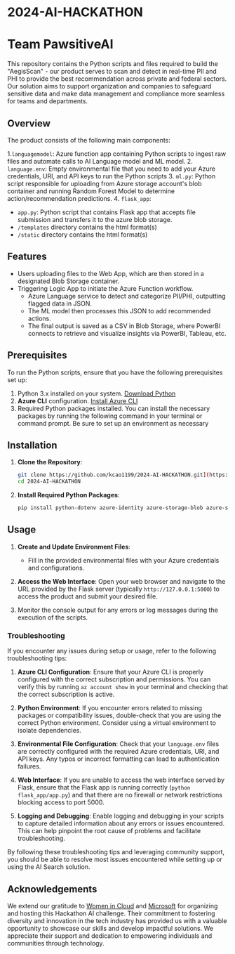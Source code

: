 # 2024-AI-HACKATHON
# Team PawsitiveAI

This repository contains the Python scripts and files required to build the "AegisScan" - our product serves to scan and detect in real-time PII and PHI to provide the best recommendation across private and federal sectors. Our solution aims to support organization and companies to safeguard sensitive data and make data management and compliance more seamless for teams and departments. 
## Overview

The product consists of the following main components:

1.`languagemodel`: Azure function app containing Python scripts to ingest raw files and automate calls to AI Language model and ML model.
2. `language.env`: Empty environmental file that you need to add your Azure credentials, URI, and API keys to run the Python scripts
3. `ml.py`: Python script responsible for uploading from Azure storage account's blob container and running Random Forest Model to determine action/recommendation predictions.
4. `flask_app`:
   * `app.py`: Python script that contains Flask app that accepts file submission and transfers it to the azure blob storage.
   * `/templates` directory contains the html format(s)
   * `/static` directory contains the html format(s)
## Features

* Users uploading files to the Web App, which are then stored in a designated Blob Storage container.
* Triggering Logic App to initiate the Azure Function workflow. 
    * Azure Language service to detect and categorize PII/PHI, outputting flagged data in JSON.
    * The ML model then processes this JSON to add recommended actions.
    * The final output is saved as a CSV in Blob Storage, where PowerBI connects to retrieve and visualize insights via PowerBI, Tableau, etc. 

## Prerequisites

To run the Python scripts, ensure that you have the following prerequisites set up:

1. Python 3.x installed on your system. [Download Python](https://www.python.org/downloads/)
2. **Azure CLI** configuration. [Install Azure CLI](https://learn.microsoft.com/en-us/cli/azure/install-azure-cli-macos)
3. Required Python packages installed. You can install the necessary packages by running the following command in your terminal or command prompt. Be sure to set up an environment as necessary

## Installation

1. **Clone the Repository**:
    ```bash
    git clone https://github.com/kcao1199/2024-AI-HACKATHON.git](https://github.com/keyofspade/Fall24---AI-HackaThon.git
    cd 2024-AI-HACKATHON
    ```

2. **Install Required Python Packages**:
    ```bash
    pip install python-dotenv azure-identity azure-storage-blob azure-search-documents flask
    ```

## Usage
  
1. **Create and Update Environment Files**:
   - Fill in the provided environmental files with your Azure credentials and configurations.
     
2. **Access the Web Interface**:
    Open your web browser and navigate to the URL provided by the Flask server (typically `http://127.0.0.1:5000`) to access the product and submit your desired file.
  
4. Monitor the console output for any errors or log messages during the execution of the scripts. 

### Troubleshooting

If you encounter any issues during setup or usage, refer to the following troubleshooting tips:

1. **Azure CLI Configuration**: Ensure that your Azure CLI is properly configured with the correct subscription and permissions. You can verify this by running `az account show` in your terminal and checking that the correct subscription is active.

2. **Python Environment**: If you encounter errors related to missing packages or compatibility issues, double-check that you are using the correct Python environment. Consider using a virtual environment to isolate dependencies.

3. **Environmental File Configuration**: Check that your `language.env` files are correctly configured with the required Azure credentials, URI, and API keys. Any typos or incorrect formatting can lead to authentication failures.

4. **Web Interface**: If you are unable to access the web interface served by Flask, ensure that the Flask app is running correctly (`python flask_app/app.py`) and that there are no firewall or network restrictions blocking access to port 5000.

5. **Logging and Debugging**: Enable logging and debugging in your scripts to capture detailed information about any errors or issues encountered. This can help pinpoint the root cause of problems and facilitate troubleshooting.

By following these troubleshooting tips and leveraging community support, you should be able to resolve most issues encountered while setting up or using the AI Search solution.
## Acknowledgements

We extend our gratitude to [Women in Cloud](https://www.womenincloud.com/) and [Microsoft](https://www.microsoft.com) for organizing and hosting this Hackathon AI challenge. Their commitment to fostering diversity and innovation in the tech industry has provided us with a valuable opportunity to showcase our skills and develop impactful solutions. We appreciate their support and dedication to empowering individuals and communities through technology.
